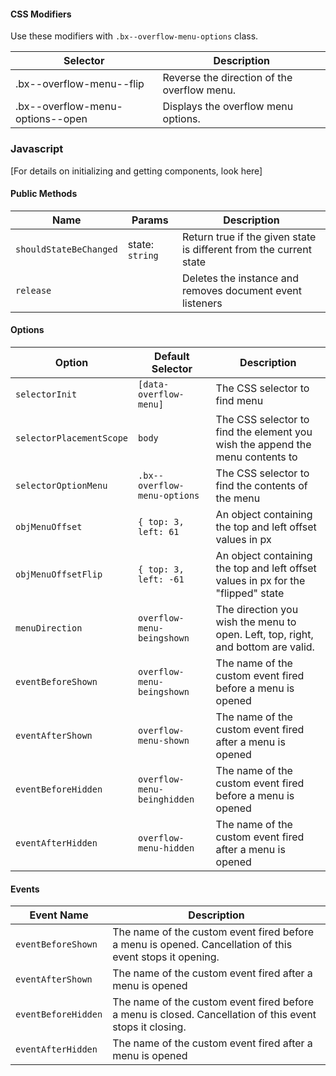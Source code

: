 #### CSS Modifiers

Use these modifiers with `.bx--overflow-menu-options` class.

| Selector                         | Description                        |
|----------------------------------|------------------------------------|
| .bx--overflow-menu--flip  | Reverse the direction of the overflow menu. |
| .bx--overflow-menu-options--open | Displays the overflow menu options. |

### Javascript

[For details on initializing and getting components, look here]

#### Public Methods

| Name                | Params          | Description                                                               |
|---------------------|-----------------|---------------------------------------------------------------------------|
| `shouldStateBeChanged`       | state: `string` | Return true if the given state is different from the current state |
| `release`     | | Deletes the instance and removes document event listeners |

#### Options

| Option                   | Default Selector                | Description                                                                            |
|--------------------------|---------------------------------|----------------------------------------------------------------------------------------|
| `selectorInit`           | `[data-overflow-menu]`                   | The CSS selector to find menu
| `selectorPlacementScope`           | `body`                | The CSS selector to find the element you wish the append the menu contents to
| `selectorOptionMenu`        | `.bx--overflow-menu-options`             | The CSS selector to find the contents of the menu
| `objMenuOffset`    | `{ top: 3, left: 61`        | An object containing the top and left offset values in px
| `objMenuOffsetFlip`    | `{ top: 3, left: -61`        | An object containing the top and left offset values in px for the "flipped" state
| `menuDirection`         | `overflow-menu-beingshown`           | The direction you wish the menu to open. Left, top, right, and bottom are valid.
| `eventBeforeShown`         | `overflow-menu-beingshown`           |  The name of the custom event fired before a menu is opened |
| `eventAfterShown`         | `overflow-menu-shown`           |  The name of the custom event fired after a menu is opened |
| `eventBeforeHidden`         | `overflow-menu-beinghidden`           |  The name of the custom event fired before a menu is opened |
| `eventAfterHidden`        | `overflow-menu-hidden`           |  The name of the custom event fired after a menu is opened |
#### Events

| Event Name             | Description                                            |
|------------------------|--------------------------------------------------------|
| `eventBeforeShown`  | The name of the custom event fired before a menu is opened. Cancellation of this event stops it opening. |
| `eventAfterShown`   | The name of the custom event fired after a menu is opened |
| `eventBeforeHidden` | The name of the custom event fired before a menu is closed. Cancellation of this event stops it closing. |
| `eventAfterHidden`  | The name of the custom event fired after a menu is opened |
